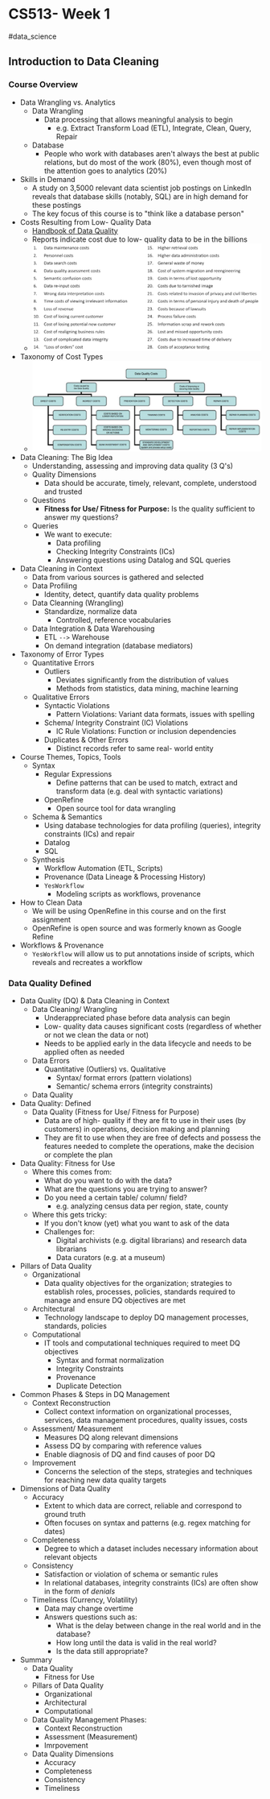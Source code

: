 # CS513- Week 1

#data_science 

## Introduction to Data Cleaning

### Course Overview

- Data Wrangling vs. Analytics
	- Data Wrangling
		- Data processing that allows meaningful analysis to begin
			- e.g. Extract Transform Load (ETL), Integrate, Clean, Query, Repair
	- Database
		- People who work with databases aren't always the best at public relations, but do most of the work (80%), even though most of the attention goes to analytics (20%)
- Skills in Demand
	- A study on 3,5000 relevant data scientist job postings on LinkedIn reveals that database skills (notably, SQL) are in high demand for these postings
	- The key focus of this course is to "think like a database person"
- Costs Resulting from Low- Quality Data
	- [Handbook of Data Quality](https://link.springer.com/book/10.1007/978-3-642-36257-6)
	- Reports indicate cost due to low- quality data to be in the billions
	- ![](assets/LowQualityData.png)
- Taxonomy of Cost Types
	- ![](assets/DataQualityCosts.png)
- Data Cleaning: The Big Idea
	- Understanding, assessing and improving data quality (3 Q's)
	- Quality Dimensions
		- Data should be accurate, timely, relevant, complete, understood and trusted
	- Questions
		- **Fitness for Use/ Fitness for Purpose:** Is the quality sufficient to answer my questions?
	- Queries
		- We want to execute:
			- Data profiling
			- Checking Integrity Constraints (ICs)
			- Answering questions using Datalog and SQL queries
- Data Cleaning in Context
	- Data from various sources is gathered and selected
	- Data Profiling
		- Identity, detect, quantify data quality problems
	- Data Cleanning (Wrangling)
		- Standardize, normalize data
			- Controlled, reference vocabularies
	- Data Integration & Data Warehousing
		- ETL `-->` Warehouse
		- On demand integration (database mediators)
- Taxonomy of Error Types
	- Quantitative Errors
		- Outliers
			- Deviates significantly from the distribution of values
			- Methods from statistics, data mining, machine learning
	- Qualitative Errors
		- Syntactic Violations
			- Pattern Violations: Variant data formats, issues with spelling
		- Schema/ Integrity Constraint (IC) Violations
			- IC Rule Violations: Function or inclusion dependencies
		- Duplicates & Other Errors
			- Distinct records refer to same real- world entity
- Course Themes, Topics, Tools
	- Syntax
		- Regular Expressions
			- Define patterns that can be used to match, extract and transform data (e.g. deal with syntactic variations)
		- OpenRefine
			- Open source tool for data wrangling
	- Schema & Semantics
		- Using database technologies for data profiling (queries), integrity constraints (ICs) and repair
		- Datalog
		- SQL
	- Synthesis
		- Workflow Automation (ETL, Scripts)
		- Provenance (Data Lineage & Processing History)
		- `YesWorkflow` 
			- Modeling scripts as workflows, provenance
- How to Clean Data
	- We will be using OpenRefine in this course and on the first assignment
	- OpenRefine is open source and was formerly known as Google Refine
- Workflows & Provenance
	- `YesWorkflow` will allow us to put annotations inside of scripts, which reveals and recreates a workflow

### Data Quality Defined

- Data Quality (DQ) & Data Cleaning in Context
	- Data Cleaning/ Wrangling
		- Underappreciated phase before data analysis can begin
		- Low- quality data causes significant costs (regardless of whether or not we clean the data or not)
		- Needs to be applied early in the data lifecycle and needs to be applied often as needed
	- Data Errors
		- Quantitative (Outliers) vs. Qualitative
			- Syntax/ format errors (pattern violations)
			- Semantic/ schema errors (integrity constraints)
	- Data Quality
- Data Quality: Defined
	- Data Quality (Fitness for Use/ Fitness for Purpose)
		- Data are of high- quality if they are fit to use in their uses (by customers) in operations, decision making and planning
		- They are fit to use when they are free of defects and possess the features needed to complete the operations, make the decision or complete the plan 
- Data Quality: Fitness for Use
	- Where this comes from:
		- What do you want to do with the data?
		- What are the questions you are trying to answer?
		- Do you need a certain table/ column/ field?
			- e.g. analyzing census data per region, state, county
	- Where this gets tricky:
		- If you don't know (yet) what you want to ask of the data
		- Challenges for:
			- Digital archivists (e.g. digital librarians) and research data librarians
			- Data curators (e.g. at a museum)
- Pillars of Data Quality
	- Organizational
		- Data quality objectives for the organization; strategies to establish roles, processes, policies, standards required to manage and ensure DQ objectives are met
	- Architectural
		- Technology landscape to deploy DQ management processes, standards, policies
	- Computational
		- IT tools and computational techniques required to meet DQ objectives
			- Syntax and format normalization
			- Integrity Constraints
			- Provenance
			- Duplicate Detection
- Common Phases & Steps in DQ Management
	- Context Reconstruction
		- Collect context information on organizational processes, services, data management procedures, quality issues, costs
	- Assessment/ Measurement
		- Measures DQ along relevant dimensions
		- Assess DQ by comparing with reference values
		- Enable diagnosis of DQ and find causes of poor DQ
	- Improvement
		- Concerns the selection of the steps, strategies and techniques for reaching new data quality targets
- Dimensions of Data Quality
	- Accuracy
		- Extent to which data are correct, reliable and correspond to ground truth
		- Often focuses on syntax and patterns (e.g. regex matching for dates)
	- Completeness 
		- Degree to which a dataset includes necessary information about relevant objects
	- Consistency
		- Satisfaction or violation of schema or semantic rules
		- In relational databases, integrity constraints (ICs) are often show in the form of *denials*
	- Timeliness (Currency, Volatility)
		- Data may change overtime
		- Answers questions such as:
			- What is the delay between change in the real world and in the database?
			- How long until the data is valid in the real world?
			- Is the data still appropriate?
- Summary
	- Data Quality
		- Fitness for Use
	- Pillars of Data Quality
		- Organizational
		- Architectural
		- Computational
	- Data Quality Management Phases:
		- Context Reconstruction
		- Assessment (Measurement)
		- Imrpovement
	- Data Quality Dimensions
		- Accuracy
		- Completeness
		- Consistency
		- Timeliness